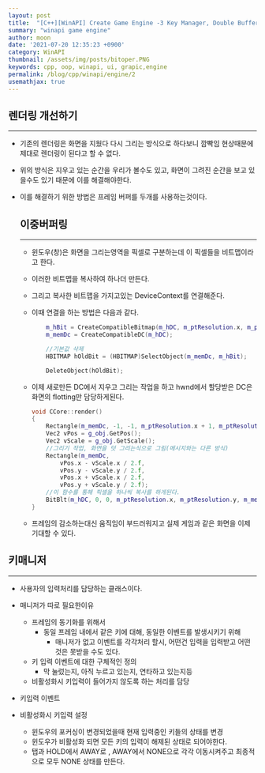 ```yaml
---
layout: post
title:  "[C++][WinAPI] Create Game Engine -3 Key Manager, Double Buffering"
summary: "winapi game engine"
author: moon
date: '2021-07-20 12:35:23 +0900'
category: WinAPI
thumbnail: /assets/img/posts/bitoper.PNG
keywords: cpp, oop, winapi, ui, grapic,engine
permalink: /blog/cpp/winapi/engine/2
usemathjax: true
---
```

## 렌더링 개선하기

---

- 기존의 렌더링은 화면을 지웠다 다시 그리는 방식으로 하다보니 깜빡임 현상때문에 제대로 렌더링이 된다고 할 수 없다.
- 위의 방식은 지우고 있는 순간을 우리가 볼수도 있고, 화면이 그려진 순간을 보고 있을수도 있기 때문에 이를 해결해야한다.
- 이를 해결하기 위한 방법은 프레임 버퍼를 두개를 사용하는것이다.

    ## 이중버퍼링

    ---

    - 윈도우(창)은 화면을 그리는영역을 픽셀로 구분하는데 이 픽셀들을 비트맵이라고 한다.
    - 이러한 비트맵을 복사하여 하나더 만든다.
    - 그리고 복사한 비트맵을 가지고있는 DeviceContext를 연결해준다.
    - 이때 연결을 하는 방법은 다음과 같다.

        ```cpp
        	m_hBit = CreateCompatibleBitmap(m_hDC, m_ptResolution.x, m_ptResolution.y);
        	m_memDc = CreateCompatibleDC(m_hDC);

        	//기본값 삭제
        	HBITMAP hOldBit = (HBITMAP)SelectObject(m_memDc, m_hBit);

        	DeleteObject(hOldBit);
        ```

    - 이제 새로만든 DC에서 지우고 그리는 작업을 하고 hwnd에서 할당받은 DC은 화면의 flotting만 담당하게된다.

        ```cpp
        void CCore::render()
        {
        	Rectangle(m_memDc, -1, -1, m_ptResolution.x + 1, m_ptResolution.y + 1);
        	Vec2 vPos = g_obj.GetPos();
        	Vec2 vScale = g_obj.GetScale();
        	//그리기 작업, 화면을 덧 그리는식으로 그림(메시지와는 다른 방식)
        	Rectangle(m_memDc,
        		vPos.x - vScale.x / 2.f,
        		vPos.y - vScale.y / 2.f,
        		vPos.x + vScale.x / 2.f,
        		vPos.y + vScale.y / 2.f);
        	//이 함수를 통해 픽셀을 하나씩 복사를 하게된다.
        	BitBlt(m_hDC, 0, 0, m_ptResolution.x, m_ptResolution.y, m_memDc, 0, 0, SRCCOPY);
        }
        ```

    - 프레임의 감소하는대신 움직임이 부드러워지고 실제 게임과 같은 화면을 이제 기대할 수 있다.

## 키매니저

---

- 사용자의 입력처리를 담당하는 클래스이다.
- 매니저가 따로 필요한이유
    - 프레임의 동기화를 위해서
        - 동일 프레임 내에서 같은 키에 대해, 동일한 이벤트를 발생시키기 위해
            - 매니저가 없고 이벤트를 각각처리 할시, 어떤건 입력을 입력받고 어떤것은 못받을 수도 있다.
    - 키 입력 이벤트에 대한 구체적인 정의
        - 막 눌렀는지, 아직 누르고 있는지, 연타하고 있는지등
    - 비활성화시 키입력이 들어가지 않도록 하는 처리를 담당
- 키입력 이벤트

- 비활성화시 키입력 설정
    - 윈도우의 포커싱이 변경되었을때 현재 입력중인 키들의 상태를 변경
    - 윈도우가 비활성화 되면 모든 키의 입력이 해제된 상태로 되어야한다.
    - 탭과 HOLD에서 AWAY로 , AWAY에서 NONE으로 각각 이동시켜주고 최종적으로 모두 NONE 상태를 만든다.